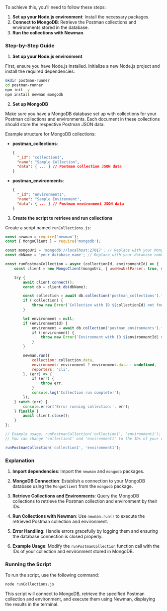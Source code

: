 To achieve this, you'll need to follow these steps:

1. **Set up your Node.js environment**: Install the necessary packages.
2. **Connect to MongoDB**: Retrieve the Postman collections and environments stored in the database.
3. **Run the collections with Newman**.

### Step-by-Step Guide

1. **Set up your Node.js environment**

First, ensure you have Node.js installed. Initialize a new Node.js project and install the required dependencies:

```bash
mkdir postman-runner
cd postman-runner
npm init -y
npm install newman mongodb
```

2. **Set up MongoDB**

Make sure you have a MongoDB database set up with collections for your Postman collections and environments. Each document in these collections should store the respective Postman JSON data.

Example structure for MongoDB collections:
- **postman_collections**:
  ```json
  {
    "_id": "collection1",
    "name": "Sample Collection",
    "data": { ... } // Postman collection JSON data
  }
  ```

- **postman_environments**:
  ```json
  {
    "_id": "environment1",
    "name": "Sample Environment",
    "data": { ... } // Postman environment JSON data
  }
  ```

3. **Create the script to retrieve and run collections**

Create a script named `runCollections.js`:

```javascript
const newman = require('newman');
const { MongoClient } = require('mongodb');

const mongoUri = 'mongodb://localhost:27017'; // Replace with your MongoDB URI
const dbName = 'your_database_name'; // Replace with your database name

const runPostmanCollection = async (collectionId, environmentId) => {
    const client = new MongoClient(mongoUri, { useNewUrlParser: true, useUnifiedTopology: true });

    try {
        await client.connect();
        const db = client.db(dbName);

        const collection = await db.collection('postman_collections').findOne({ _id: collectionId });
        if (!collection) {
            throw new Error(`Collection with ID ${collectionId} not found`);
        }

        let environment = null;
        if (environmentId) {
            environment = await db.collection('postman_environments').findOne({ _id: environmentId });
            if (!environment) {
                throw new Error(`Environment with ID ${environmentId} not found`);
            }
        }

        newman.run({
            collection: collection.data,
            environment: environment ? environment.data : undefined,
            reporters: 'cli',
        }, (err) => {
            if (err) {
                throw err;
            }
            console.log('Collection run complete!');
        });
    } catch (err) {
        console.error('Error running collection:', err);
    } finally {
        await client.close();
    }
};

// Example usage: runPostmanCollection('collection1', 'environment1');
// You can change 'collection1' and 'environment1' to the IDs of your collection and environment in MongoDB

runPostmanCollection('collection1', 'environment1');
```

### Explanation

1. **Import dependencies**: Import the `newman` and `mongodb` packages.

2. **MongoDB Connection**: Establish a connection to your MongoDB database using the `MongoClient` from the `mongodb` package.

3. **Retrieve Collections and Environments**: Query the MongoDB collections to retrieve the Postman collection and environment by their IDs.

4. **Run Collections with Newman**: Use `newman.run()` to execute the retrieved Postman collection and environment.

5. **Error Handling**: Handle errors gracefully by logging them and ensuring the database connection is closed properly.

6. **Example Usage**: Modify the `runPostmanCollection` function call with the IDs of your collection and environment stored in MongoDB.

### Running the Script

To run the script, use the following command:

```bash
node runCollections.js
```

This script will connect to MongoDB, retrieve the specified Postman collection and environment, and execute them using Newman, displaying the results in the terminal.
